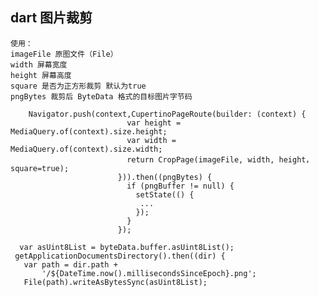 
## dart 图片裁剪
    使用：
    imageFile 原图文件（File）
    width 屏幕宽度
    height 屏幕高度
    square 是否为正方形裁剪 默认为true
    pngBytes 裁剪后 ByteData 格式的目标图片字节码

```
    Navigator.push(context,CupertinoPageRoute(builder: (context) {
                          var height = MediaQuery.of(context).size.height;
                          var width = MediaQuery.of(context).size.width;
                          return CropPage(imageFile, width, height，square=true);
                        })).then((pngBytes) {
                          if (pngBuffer != null) {
                            setState(() {
                             ...
                            });
                          }
                        });

```
```
  var asUint8List = byteData.buffer.asUint8List();
 getApplicationDocumentsDirectory().then((dir) {
   var path = dir.path +
       '/${DateTime.now().millisecondsSinceEpoch}.png';
   File(path).writeAsBytesSync(asUint8List);
```